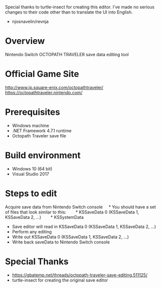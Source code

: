 Special thanks to turtle-insect for creating this editor.  I've made no serious changes to their code other than to translate the UI into English.

- njosnavelin/revnja

# Overview
Nintendo Switch OCTOPATH TRAVELER save data editing tool

# Official Game Site
http://www.jp.square-enix.com/octopathtraveler/
https://octopathtraveler.nintendo.com/

# Prerequisites
* Windows machine
* .NET Framework 4.7.1 runtime
* Octopath Traveler save file

# Build environment
* Windows 10 (64 bit)
* Visual Studio 2017

# Steps to edit
Acquire save data from Nintendo Switch console
    * You should have a set of files that look similar to this:
       * KSSaveData 0 (KSSaveData 1, KSSaveData 2, ...)
       * KSSystemData
* Save editor will read in KSSaveData 0 (KSSaveData 1, KSSaveData 2, ...)
* Perform any editing
* Write out KSSaveData 0 (KSSaveData 1, KSSaveData 2, ...)
* Write back saveData to Nintendo Switch console

# Special Thanks
* https://gbatemp.net/threads/octopath-traveler-save-editing.511125/
* turtle-insect for creating the original save editor
